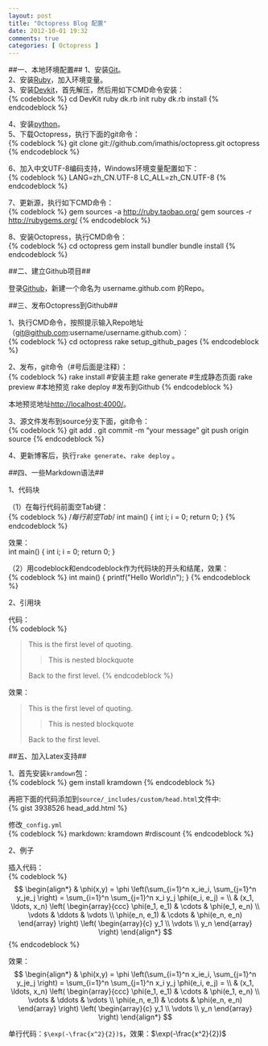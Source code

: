 ```yaml
---
layout: post
title: "Octopress Blog 配置"
date: 2012-10-01 19:32
comments: true
categories: [ Octopress ]
---
```

##一、本地环境配置##
1、安装[Git](http://code.google.com/p/msysgit/downloads/list)。  
2、安装[Ruby](http://rubyforge.org/frs/download.php/75127/rubyinstaller-1.9.2-p290.exe)，加入环境变量。  
3、安装[Devkit](https://github.com/downloads/oneclick/rubyinstaller/DevKit-tdm-32-4.5.2-20111229-1559-sfx.exe)，首先解压，然后用如下CMD命令安装：  
{% codeblock %}
cd DevKit
ruby dk.rb init
ruby dk.rb install
{% endcodeblock %}  

4、安装[python](http://www.activestate.com/activepython/downloads)。  
5、下载Octopress，执行下面的git命令：   
{% codeblock %}
git clone git://github.com/imathis/octopress.git  octopress
{% endcodeblock %}

6、加入中文UTF-8编码支持，Windows环境变量配置如下：  
{% codeblock %}
LANG=zh_CN.UTF-8
LC_ALL=zh_CN.UTF-8
{% endcodeblock %}

7、更新源，执行如下CMD命令：  
{% codeblock %}
gem sources -a http://ruby.taobao.org/
gem sources -r http://rubygems.org/
{% endcodeblock %}

8、安装Octopress，执行CMD命令：  
{% codeblock %}
cd octopress
gem install bundler
bundle install
{% endcodeblock %}

<!-- more -->

##二、建立Github项目##

登录[Github](https://github.com/)，新建一个命名为 username.github.com 的Repo。

##三、发布Octopress到Github##

1、执行CMD命令，按照提示输入Repo地址（git@github.com:username/username.github.com）：  
{% codeblock %}
cd octopress
rake setup_github_pages
{% endcodeblock %}

2、发布，git命令（#号后面是注释）：  
{% codeblock %}
rake install      #安装主题
rake generate     #生成静态页面
rake preview      #本地预览
rake deploy       #发布到Github
{% endcodeblock %}

本地预览地址[http://localhost:4000/](http://localhost:4000/)。

3、源文件发布到source分支下面，git命令：  
{% codeblock %}
git add .
git commit -m “your message”
git push origin source
{% endcodeblock %}

4、更新博客后，执行`rake generate`、`rake deploy` 。

##四、一些Markdown语法##

1、代码块

（1）在每行代码前面空Tab键：  
{% codeblock %}
/*每行前空Tab*/
	int main()
	{
		int i;
		i = 0;
		return 0;
	}
{% endcodeblock %}

效果：  
	int main()
	{
		int i;
		i = 0;
		return 0;
	}

（2）用codeblock和endcodeblock作为代码块的开头和结尾，效果：  
{% codeblock %}
int main()
{
	printf("Hello World\n");
}
{% endcodeblock %}

2、引用块

代码：  
{% codeblock %}
> This is the first level of quoting.
>
> > This is nested blockquote
>
> Back to the first level.
{% endcodeblock %}

效果：  
> This is the first level of quoting.
>
> > This is nested blockquote
>
> Back to the first level.

##五、加入Latex支持##

1、首先安装`kramdown`包：  
{% codeblock %}
gem install kramdown
{% endcodeblock %}

再把下面的代码添加到`source/_includes/custom/head.html`文件中:  
{% gist 3938526   head_add.html %}

修改`_config.yml`  
{% codeblock %}
markdown: kramdown  #rdiscount
{% endcodeblock %}

2、例子

插入代码：  
{% codeblock %}
$$
\begin{align*}
  & \phi(x,y) = \phi \left(\sum_{i=1}^n x_ie_i, \sum_{j=1}^n y_je_j \right)
  = \sum_{i=1}^n \sum_{j=1}^n x_i y_j \phi(e_i, e_j) = \\
  & (x_1, \ldots, x_n) \left( \begin{array}{ccc}
      \phi(e_1, e_1) & \cdots & \phi(e_1, e_n) \\
      \vdots & \ddots & \vdots \\
      \phi(e_n, e_1) & \cdots & \phi(e_n, e_n)
    \end{array} \right)
  \left( \begin{array}{c}
      y_1 \\
      \vdots \\
      y_n
    \end{array} \right)
\end{align*}
$$
{% endcodeblock %}

效果：  
$$
\begin{align*}
  & \phi(x,y) = \phi \left(\sum_{i=1}^n x_ie_i, \sum_{j=1}^n y_je_j \right)
  = \sum_{i=1}^n \sum_{j=1}^n x_i y_j \phi(e_i, e_j) = \\
  & (x_1, \ldots, x_n) \left( \begin{array}{ccc}
      \phi(e_1, e_1) & \cdots & \phi(e_1, e_n) \\
      \vdots & \ddots & \vdots \\
      \phi(e_n, e_1) & \cdots & \phi(e_n, e_n)
    \end{array} \right)
  \left( \begin{array}{c}
      y_1 \\
      \vdots \\
      y_n
    \end{array} \right)
\end{align*}
$$

单行代码：`$\exp(-\frac{x^2}{2})$`，效果：$\exp(-\frac{x^2}{2})$




